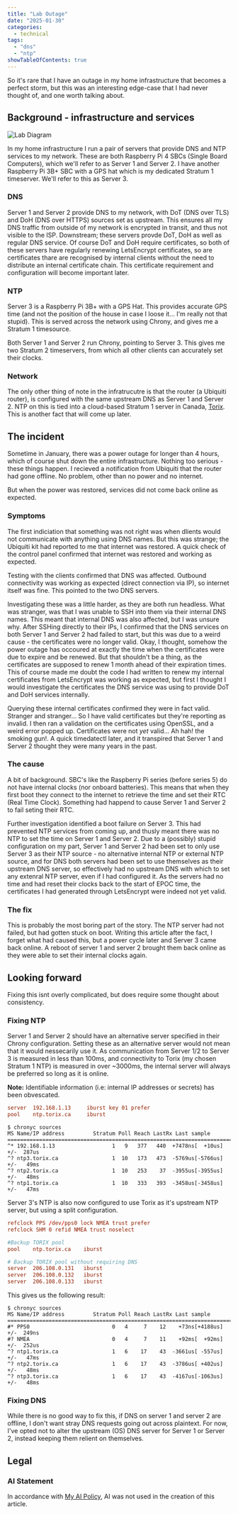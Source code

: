 ```yaml
---
title: "Lab Outage"
date: "2025-01-30"
categories:  
  - technical
tags: 
  - "dns"
  - "ntp"
showTableOfContents: true
---
```

So it's rare that I have an outage in my home infrastructure that becomes a perfect storm, but this was an interesting edge-case that I had never thought of, and one worth talking about.

## Background - infrastructure and services

![Lab Diagram](lab_outage.drawio.png)

In my home infrastructure I run a pair of servers that provide DNS and NTP services to my network. These are both Raspberry Pi 4 SBCs (Single Board Computers), which we'll refer to as Server 1 and Server 2. I have another Raspberry Pi 3B+ SBC with a GPS hat which is my dedicated Stratum 1 timeserver. We'll refer to this as Server 3.

### DNS

Server 1 and Server 2 provide DNS to my network, with DoT (DNS over TLS) and DoH (DNS over HTTPS) sources set as upstream. This ensures all my DNS traffic from outside of my network is encrypted in transit, and thus not visible to the ISP. Downstream; these servers provde DoT, DoH as well as regular DNS service. Of course DoT and DoH require certificates, so both of these servers have regularly renewing LetsEncrypt certificates, so are certificates thare are recognised by internal clients without the need to distribute an internal certificate chain. This certificate requirement and configuration will become important later.

### NTP

Server 3 is a Raspberry Pi 3B+ with a GPS Hat. This provides accurate GPS time (and not the position of the house in case I loose it... I'm really not that stupid). This is served across the network using Chrony, and gives me a Stratum 1 timesource.

Both Server 1 and Server 2 run Chrony, pointing to Server 3. This gives me two Stratum 2 timeservers, from which all other clients can accurately set their clocks.

### Network

The only other thing of note in the infratrucutre is that the router (a Ubiquiti router), is configured with the same upstream DNS as Server 1 and Server 2. NTP on this is tied into a cloud-based Stratum 1 server in Canada, [Torix](https://www.torix.ca/community-projects/). This is another fact that will come up later.

## The incident

Sometime in January, there was a power outage for longer than 4 hours, which of course shut down the entire infrastructure. Nothing too serious - these things happen. I recieved a notification from Ubiquiti that the router had gone offline. No problem, other than no power and no internet.

But when the power was restored, services did not come back online as expected.

### Symptoms

The first indiciation that something was not right was when dlients would not communicate with anything using DNS names. But this was strange; the Ubiquiti kit had reported to me that internet was restored. A quick check of the control panel confirmed that internet was restored and working as expected.

Testing with the clients confirmed that DNS was affected. Outbound connectivity was working as expected (direct connection via IP), so internet itself was fine. This pointed to the two DNS servers.

Investigating these was a little harder, as they are both run headless. What was stranger, was that I was unable to SSH into them via their internal DNS names. This meant that internal DNS was also affected, but I was unsure why. After SSHing directly to their IPs, I confirmed that the DNS services on both Server 1 and Server 2 had failed to start, but this was due to a weird cause - the certificates were no longer valid. Okay, I thought, somehow the power outage has occoured at exactly the time when the certificates were due to expire and be renewed. But that shouldn't be a thing, as the certificates are supposed to renew 1 month ahead of their expiration times. This of course made me doubt the code I had written to renew my internal certificates from LetsEncrypt was working as expected, but first I thought I would investigate the certificates the DNS service was using to provide DoT and DoH services internally. 

Querying these internal certificates confirmed they were in fact valid. Stranger and stranger... So I have valid certificates but they're reporting as invalid. I then ran a validation on the certificates using OpenSSL, and a weird error popped up. Certificates were not *yet* valid... Ah hah! the smoking gun!. A quick timedatectl later, and it transpired that Server 1 and Server 2 thought they were many years in the past.

### The cause

A bit of background. SBC's like the Raspberry Pi series (before series 5) do not have internal clocks (nor onboard batteries). This means that when they first boot they connect to the internet to retrieve the time and set their RTC (Real Time Clock). Something had happend to cause Server 1 and Server 2 to fail seting their RTC.

Further investigation identified a boot failure on Server 3. This had prevented NTP services from coming up, and thusly meant there was no NTP to set the time on Server 1 and Server 2. Due to a (possibly) stupid configuration on my part, Server 1 and Server 2 had been set to only use Server 3 as their NTP source - no alternative internal NTP or external NTP source, and for DNS both servers had been set to use themselves as their upstream DNS server, so effectively had no upstream DNS with which to set any extenral NTP server, even if I had configured it. As the servers had no time and had reset their clocks back to the start of EPOC time, the certificates I had generated through LetsEncrypt were indeed not yet valid.

### The fix

This is probably the most boring part of the story. The NTP server had not failed, but had gotten stuck on boot. Writing this article after the fact, I forget what had caused this, but a power cycle later and Server 3 came back online. A reboot of server 1 and server 2 brought them back online as they were able to set their internal clocks again.

## Looking forward

Fixing this isnt overly complicated, but does require some thought about consistency.

### Fixing NTP

Server 1 and Server 2 should have an alternative server specified in their Chrony configuration. Setting these as an alternative server would not mean that it would nessecarily use it. As communication from Server 1/2 to Server 3 is measured in less than 100ms, and connectivity to Torix (my chosen Stratum 1 NTP) is measured in over ~3000ms, the internal server will always be preferred so long as it is online.

**Note:** Identifiable information (i.e: internal IP addresses or secrets) has been obvescated.

```conf
server  192.168.1.13     iburst key 01 prefer
pool    ntp.torix.ca     iburst
```

```plaintext
$ chronyc sources
MS Name/IP address         Stratum Poll Reach LastRx Last sample
===============================================================================
^* 192.168.1.13                  1   9   377   440  +7478ns[  +10us] +/-  287us
^? ntp3.torix.ca                 1  10   173   473  -5769us[-5766us] +/-   49ms
^? ntp2.torix.ca                 1  10   253    37  -3955us[-3955us] +/-   48ms
^? ntp1.torix.ca                 1  10   333   393  -3458us[-3458us] +/-   47ms
```

Server 3's NTP is also now configured to use Torix as it's upstream NTP server, but using a split configuration.

```conf
refclock PPS /dev/pps0 lock NMEA trust prefer
refclock SHM 0 refid NMEA trust noselect

#Backup TORIX pool
pool    ntp.torix.ca    iburst

# Backup TORIX pool without requiring DNS
server  206.108.0.131   iburst
server  206.108.0.132   iburst
server  206.108.0.133   iburst
```

This gives us the following result:

```plaintext
$ chronyc sources
MS Name/IP address         Stratum Poll Reach LastRx Last sample
===============================================================================
#* PPS0                          0   4     7    12    +73ns[+4188us] +/-  249ns
#? NMEA                          0   4     7    11    +92ms[  +92ms] +/-  252us
^? ntp1.torix.ca                 1   6    17    43  -3661us[ -557us] +/-   47ms
^? ntp2.torix.ca                 1   6    17    43  -3786us[ +402us] +/-   48ms
^? ntp3.torix.ca                 1   6    17    43  -4167us[-1063us] +/-   48ms
```

### Fixing DNS

While there is no good way to fix this, if DNS on server 1 and server 2 are offline, I don't want stray DNS requests going out across plaintext. For now, I've opted not to alter the upstream (OS) DNS server for Server 1 or Server 2, instead keeping them relient on themselves.

## Legal

### AI Statement

In accordance with [My AI Policy](/legal/ai), AI was not used in the creation of this article.